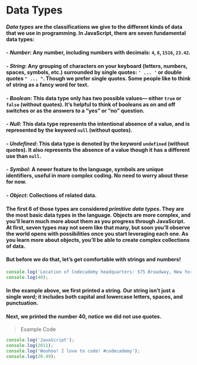 # **Data Types**

#### *Data types* are the classifications we give to the different kinds of data that we use in programming. In JavaScript, there are seven fundamental data types:

#### - *Number*: Any number, including numbers with decimals: `4`, `8`, `1516`, `23.42`.

#### - *String*: Any grouping of characters on your keyboard (letters, numbers, spaces, symbols, etc.) surrounded by single quotes: `' ... '` or double quotes `" ... "`. Though we prefer single quotes. Some people like to think of string as a fancy word for text.

#### - *Boolean*: This data type only has two possible values— either `true` or `false` (without quotes). It’s helpful to think of booleans as on and off switches or as the answers to a “yes” or “no” question.

#### - *Null*: This data type represents the intentional absence of a value, and is represented by the keyword `null` (without quotes).

#### - *Undefined*: This data type is denoted by the keyword `undefined` (without quotes). It also represents the absence of a value though it has a different use than `null`.

#### - *Symbol*: A newer feature to the language, symbols are unique identifiers, useful in more complex coding. No need to worry about these for now.

#### - *Object*: Collections of related data.

#### The first 6 of those types are considered *primitive data types*. They are the most basic data types in the language. Objects are more complex, and you’ll learn much more about them as you progress through JavaScript. At first, seven types may not seem like that many, but soon you’ll observe the world opens with possibilities once you start leveraging each one. As you learn more about objects, you’ll be able to create complex collections of data.

#### But before we do that, let’s get comfortable with strings and numbers!
```js
console.log('Location of Codecademy headquarters: 575 Broadway, New York City');
console.log(40);
```
#### In the example above, we first printed a string. Our string isn’t just a single word; it includes both capital and lowercase letters, spaces, and punctuation.

#### Next, we printed the number 40, notice we did not use quotes.

> Example Code
```js
console.log('JavaScript');
console.log(2011);
console.log('Woohoo! I love to code! #codecademy');
console.log(20.49);
```
